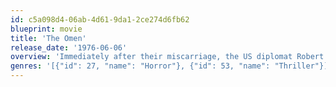 ```yaml
---
id: c5a098d4-06ab-4d61-9da1-2ce274d6fb62
blueprint: movie
title: 'The Omen'
release_date: '1976-06-06'
overview: 'Immediately after their miscarriage, the US diplomat Robert Thorn adopts the newborn Damien without the knowledge of his wife. Yet what he doesn’t know is that their new son is the son of the devil. A classic horror film with Gregory Peck from 1976.'
genres: '[{"id": 27, "name": "Horror"}, {"id": 53, "name": "Thriller"}]'
---
```

